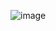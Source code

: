 ![image](https://github.com/mainangaruiya/alx-higher_level_programming/assets/100405059/c4f79fce-12d1-41bb-b84b-2d4784f99bd8)

